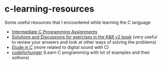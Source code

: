 # c-learning-resources
Some useful resources that I encountered while learning the C language

- [Intermediate C Programming Assignments](https://www.eskimo.com/~scs/cclass/asgn.int/index.html)
- [Solutions and Discussions for exercises in the K&R v2 book](https://clc-wiki.net/wiki/K%26R2_solutions) (very useful to review your answers and look at other ways of solving the problems)
- [Etude in C](https://zserge.com/posts/etude-in-c/) (more related to digital sound with C)
- [codeforhunger](https://codeforhunger.com) (Learn C programming with lot of examples and their soltions)
